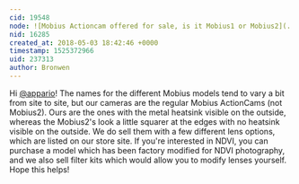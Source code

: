 ```yaml
---
cid: 19548
node: ![Mobius Actioncam offered for sale, is it Mobius1 or Mobius2](../notes/apparao/05-03-2018/mobius-actioncam-offered-for-sale-is-it-mobius1-or-mobius2)
nid: 16285
created_at: 2018-05-03 18:42:46 +0000
timestamp: 1525372966
uid: 237313
author: Bronwen
---
```


Hi [@appario](/profile/appario)! The names for the different Mobius models tend to vary a bit from site to site, but our cameras are the regular Mobius ActionCams (not Mobius2). Ours are the ones with the metal heatsink visible on the outside, whereas the Mobius2's look a little squarer at the edges with no heatsink visible on the outside. We do sell them with a few different lens options, which are listed on our store site.  If you're interested in NDVI, you can purchase a model which has been factory modified for NDVI photography, and we also sell filter kits which would allow you to modify lenses yourself. Hope this helps!